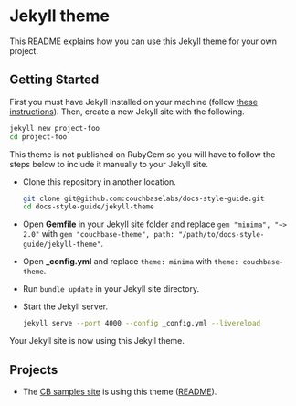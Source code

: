 # Jekyll theme

This README explains how you can use this Jekyll theme for your own project.

## Getting Started

First you must have Jekyll installed on your machine (follow [these instructions](https://jekyllrb.com/docs/installation/)). Then, create a new Jekyll site with the following.

```bash
jekyll new project-foo
cd project-foo
```

This theme is not published on RubyGem so you will have to follow the steps below to include it manually to your Jekyll site.

- Clone this repository in another location.

	```bash
	git clone git@github.com:couchbaselabs/docs-style-guide.git
	cd docs-style-guide/jekyll-theme
	```

- Open **Gemfile** in your Jekyll site folder and replace `gem "minima", "~> 2.0"` with `gem "couchbase-theme", path: "/path/to/docs-style-guide/jekyll-theme"`.
- Open **_config.yml** and replace `theme: minima` with `theme: couchbase-theme`.
- Run `bundle update` in your Jekyll site directory.
- Start the Jekyll server.

	```bash
	jekyll serve --port 4000 --config _config.yml --livereload
	```

Your Jekyll site is now using this Jekyll theme.

## Projects

- The [CB samples site](http://docs-build.sc.couchbase.com/server/jekyll-theme/index.html) is using this theme ([README]()).